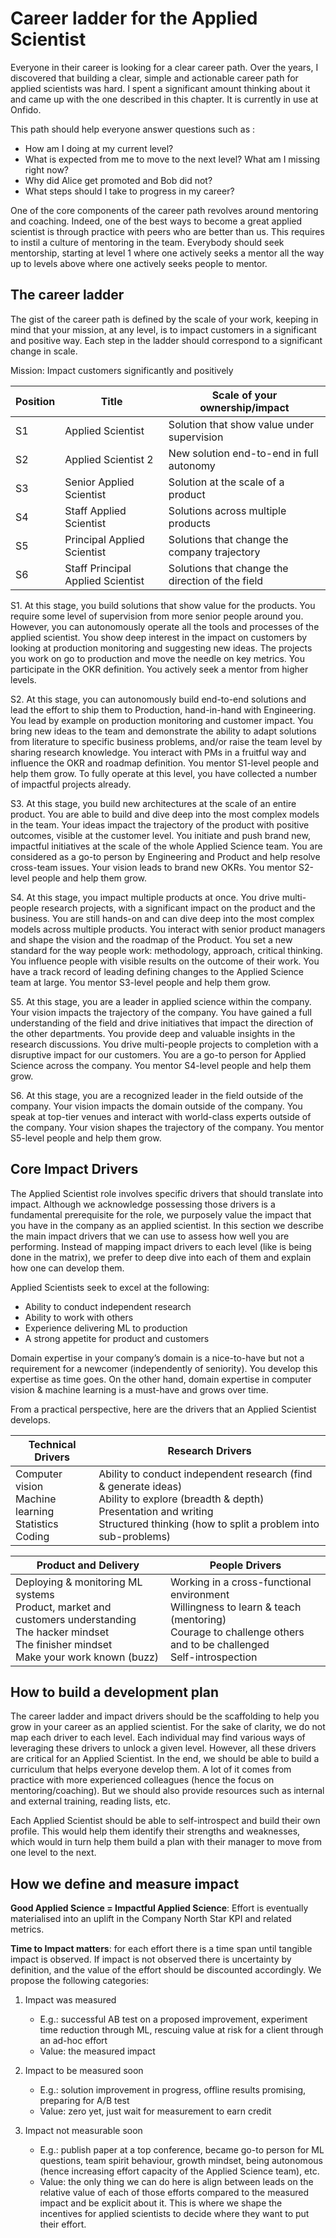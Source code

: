 # Career ladder for the Applied Scientist

Everyone in their career is looking for a clear career path. Over the years, I discovered that building a clear, simple and actionable career path for applied scientists was hard. I spent a significant amount thinking about it and came up with the one described in this chapter. It is currently in use at Onfido. 

 

This path should help everyone answer questions such as : 

- How am I doing at my current level? 
- What is expected from me to move to the next level? What am I missing right now? 
- Why did Alice get promoted and Bob did not? 
- What steps should I take to progress in my career? 

 

One of the core components of the career path revolves around mentoring and coaching. Indeed, one of the best ways to become a great applied scientist is through practice with peers who are better than us. This requires to instil a culture of mentoring in the team. Everybody should seek mentorship, starting at level 1 where one actively seeks a mentor all the way up to levels above where one actively seeks people to mentor. 

 

## The career ladder 

 

The gist of the career path is defined by the scale of your work, keeping in mind that your mission, at any level, is to impact customers in a significant and positive way. Each step in the ladder should correspond to a significant change in scale. 

 

 

 
Mission: Impact customers significantly and positively 
	

| Position | Title | Scale of your ownership/impact |
| ---------| ------ | ------------------------ | 
| S1       | Applied Scientist | Solution that show value under supervision |
| S2  | Applied Scientist 2 | New solution end-to-end in full autonomy |
| S3 | Senior Applied Scientist | Solution at the scale of a product |
| S4 | Staff Applied Scientist | Solutions across multiple products |
| S5 | Principal Applied Scientist | Solutions that change the company trajectory |
| S6 | Staff Principal Applied Scientist | Solutions that change the direction of the field |



S1.  At this stage, you build solutions that show value for the products. You require some level of supervision from more senior people around you. However, you can autonomously operate all the tools and processes of the applied scientist. You show deep interest in the impact on customers by looking at production monitoring and suggesting new ideas. The projects you work on go to production and move the needle on key metrics. You participate in the OKR definition. You actively seek a mentor from higher levels. 

 

S2. At this stage, you can autonomously build end-to-end solutions and lead the effort to ship them to Production, hand-in-hand with Engineering. You lead by example on production monitoring and customer impact. You bring new ideas to the team and demonstrate the ability to adapt solutions from literature to specific business problems, and/or raise the team level by sharing research knowledge. You interact with PMs in a fruitful way and influence the OKR and roadmap definition. You mentor S1-level people and help them grow. To fully operate at this level, you have collected a number of impactful projects already. 

 

S3. At this stage, you build new architectures at the scale of an entire product. You are able to build and dive deep into the most complex models in the team. Your ideas impact the trajectory of the product with positive outcomes, visible at the customer level. You initiate and push brand new, impactful initiatives at the scale of the whole Applied Science team. You are considered as a go-to person by Engineering and Product and help resolve cross-team issues. Your vision leads to brand new OKRs. You mentor S2-level people and help them grow.  

 

S4. At this stage, you impact multiple products at once.  You drive multi-people research projects, with a significant impact on the product and the business. You are still hands-on and can dive deep into the most complex models across multiple products. You interact with senior product managers and shape the vision and the roadmap of the Product. You set a new standard for the way people work: methodology, approach, critical thinking. You influence people with visible results on the outcome of their work. You have a track record of leading defining changes to the Applied Science team at large. You mentor S3-level people and help them grow.  

 

S5. At this stage, you are a leader in applied science within the company. Your vision impacts the trajectory of the company. You have gained a full understanding of the field and drive initiatives that impact the direction of the other departments.  You provide deep and valuable insights in the research discussions. You drive multi-people projects to completion with a disruptive impact for our customers. You are a go-to person for Applied Science across the company. You mentor S4-level people and help them grow. 

 

S6. At this stage, you are a recognized leader in the field outside of the company. Your vision impacts the domain outside of the company. You speak at top-tier venues and interact with world-class experts outside of the company. Your vision shapes the trajectory of the company. You mentor S5-level people and help them grow. 

 

## Core Impact Drivers 

The Applied Scientist role involves specific drivers that should translate into impact. Although we acknowledge possessing those drivers is a fundamental prerequisite for the role, we purposely value the impact that you have in the company as an applied scientist.  In this section we describe the main impact drivers that we can use to assess how well you are performing. Instead of mapping impact drivers to each level (like is being done in the matrix), we prefer to deep dive into each of them and explain how one can develop them. 

 

Applied Scientists seek to excel at the following: 
- Ability to conduct independent research 
- Ability to work with others 
- Experience delivering ML to production 
- A strong appetite for product and customers 

 

Domain expertise in your company’s domain is a nice-to-have but not a requirement for a newcomer (independently of seniority). You develop this expertise as time goes. On the other hand, domain expertise in computer vision & machine learning is a must-have and grows over time. 

 

From a practical perspective, here are the drivers that an Applied Scientist develops.   

 

| Technical Drivers | Research Drivers |
| ----------------- | ---------------- |
| Computer vision <br> Machine learning <br> Statistics <br> Coding | Ability to conduct independent research (find & generate ideas) <br> Ability to explore (breadth & depth)<br> Presentation and writing <br> Structured thinking (how to split a problem into sub-problems) <br> |

| Product and Delivery | People Drivers |
| -------------------- | -------------- |
| Deploying & monitoring ML systems <br> Product, market and customers understanding <br> The hacker mindset <br> The finisher mindset <br> Make your work known (buzz) | Working in a cross-functional environment <br> Willingness to learn & teach (mentoring) <br> Courage to challenge others and to be challenged <br> Self-introspection |
 

## How to build a development plan 

The career ladder and impact drivers should be the scaffolding to help you grow in your career as an applied scientist. For the sake of clarity, we do not map each driver to each level. Each individual may find various ways of leveraging these drivers to unlock a given level. However, all these drivers are critical for an Applied Scientist. In the end, we should be able to build a curriculum that helps everyone develop them. A lot of it comes from practice with more experienced colleagues (hence the focus on mentoring/coaching). But we should also provide resources such as internal and external training, reading lists, etc.  

 

Each Applied Scientist should be able to self-introspect and build their own profile. This would help them identify their strengths and weaknesses, which would in turn help them build a plan with their manager to move from one level to the next. 

 

## How we define and measure impact 

**Good Applied Science = Impactful Applied Science**: Effort is eventually materialised into an uplift in the Company North Star KPI and related metrics. 

 

**Time to Impact matters**: for each effort there is a time span until tangible impact is observed. If impact is not observed there is uncertainty by definition, and the value of the effort should be discounted accordingly. We propose the following categories: 

 
1. Impact was measured 
    * E.g.: successful AB test on a proposed improvement, experiment time reduction through ML, rescuing value at risk for a client through an ad-hoc effort 
    * Value: the measured impact 

2. Impact to be measured soon 
    * E.g.: solution improvement in progress, offline results promising, preparing for A/B test 
    * Value: zero yet, just wait for measurement to earn credit 

3. Impact not measurable soon
    * E.g.: publish paper at a top conference, became go-to person for ML questions, team spirit behaviour, growth mindset, being autonomous (hence increasing effort capacity of the Applied Science team), etc. 
    * Value: the only thing we can do here is align between leads on the relative value of each of those efforts compared to the measured impact and be explicit about it. This is where we shape the incentives for applied scientists to decide where they want to put their effort. 